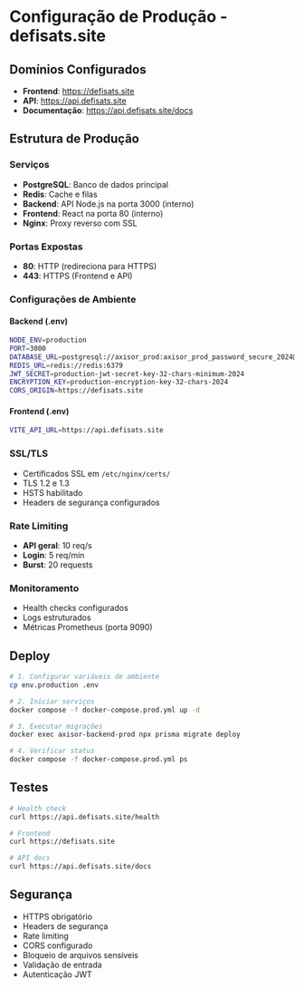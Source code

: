 # Configuração de Produção - defisats.site

## Domínios Configurados

- **Frontend**: https://defisats.site
- **API**: https://api.defisats.site
- **Documentação**: https://api.defisats.site/docs

## Estrutura de Produção

### Serviços
- **PostgreSQL**: Banco de dados principal
- **Redis**: Cache e filas
- **Backend**: API Node.js na porta 3000 (interno)
- **Frontend**: React na porta 80 (interno)
- **Nginx**: Proxy reverso com SSL

### Portas Expostas
- **80**: HTTP (redireciona para HTTPS)
- **443**: HTTPS (Frontend e API)

### Configurações de Ambiente

#### Backend (.env)
```bash
NODE_ENV=production
PORT=3000
DATABASE_URL=postgresql://axisor_prod:axisor_prod_password_secure_2024@postgres:5432/axisor_prod?schema=public
REDIS_URL=redis://redis:6379
JWT_SECRET=production-jwt-secret-key-32-chars-minimum-2024
ENCRYPTION_KEY=production-encryption-key-32-chars-2024
CORS_ORIGIN=https://defisats.site
```

#### Frontend (.env)
```bash
VITE_API_URL=https://api.defisats.site
```

### SSL/TLS
- Certificados SSL em `/etc/nginx/certs/`
- TLS 1.2 e 1.3
- HSTS habilitado
- Headers de segurança configurados

### Rate Limiting
- **API geral**: 10 req/s
- **Login**: 5 req/min
- **Burst**: 20 requests

### Monitoramento
- Health checks configurados
- Logs estruturados
- Métricas Prometheus (porta 9090)

## Deploy

```bash
# 1. Configurar variáveis de ambiente
cp env.production .env

# 2. Iniciar serviços
docker compose -f docker-compose.prod.yml up -d

# 3. Executar migrações
docker exec axisor-backend-prod npx prisma migrate deploy

# 4. Verificar status
docker compose -f docker-compose.prod.yml ps
```

## Testes

```bash
# Health check
curl https://api.defisats.site/health

# Frontend
curl https://defisats.site

# API docs
curl https://api.defisats.site/docs
```

## Segurança

- HTTPS obrigatório
- Headers de segurança
- Rate limiting
- CORS configurado
- Bloqueio de arquivos sensíveis
- Validação de entrada
- Autenticação JWT
